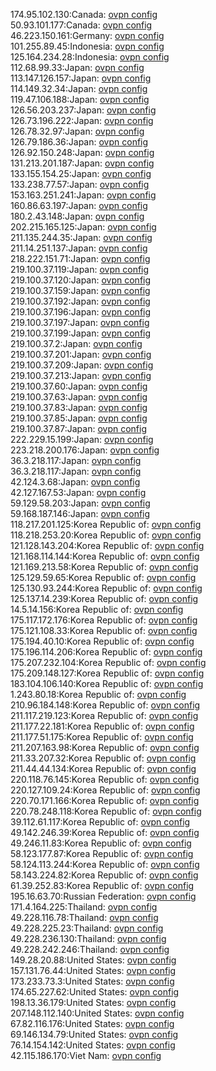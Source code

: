 174.95.102.130:Canada: [ovpn config](vpn/174_95_102_130.ovpn)  
50.93.101.177:Canada: [ovpn config](vpn/50_93_101_177.ovpn)  
46.223.150.161:Germany: [ovpn config](vpn/46_223_150_161.ovpn)  
101.255.89.45:Indonesia: [ovpn config](vpn/101_255_89_45.ovpn)  
125.164.234.28:Indonesia: [ovpn config](vpn/125_164_234_28.ovpn)  
112.68.99.33:Japan: [ovpn config](vpn/112_68_99_33.ovpn)  
113.147.126.157:Japan: [ovpn config](vpn/113_147_126_157.ovpn)  
114.149.32.34:Japan: [ovpn config](vpn/114_149_32_34.ovpn)  
119.47.106.188:Japan: [ovpn config](vpn/119_47_106_188.ovpn)  
126.56.203.237:Japan: [ovpn config](vpn/126_56_203_237.ovpn)  
126.73.196.222:Japan: [ovpn config](vpn/126_73_196_222.ovpn)  
126.78.32.97:Japan: [ovpn config](vpn/126_78_32_97.ovpn)  
126.79.186.36:Japan: [ovpn config](vpn/126_79_186_36.ovpn)  
126.92.150.248:Japan: [ovpn config](vpn/126_92_150_248.ovpn)  
131.213.201.187:Japan: [ovpn config](vpn/131_213_201_187.ovpn)  
133.155.154.25:Japan: [ovpn config](vpn/133_155_154_25.ovpn)  
133.238.77.57:Japan: [ovpn config](vpn/133_238_77_57.ovpn)  
153.163.251.241:Japan: [ovpn config](vpn/153_163_251_241.ovpn)  
160.86.63.197:Japan: [ovpn config](vpn/160_86_63_197.ovpn)  
180.2.43.148:Japan: [ovpn config](vpn/180_2_43_148.ovpn)  
202.215.165.125:Japan: [ovpn config](vpn/202_215_165_125.ovpn)  
211.135.244.35:Japan: [ovpn config](vpn/211_135_244_35.ovpn)  
211.14.251.137:Japan: [ovpn config](vpn/211_14_251_137.ovpn)  
218.222.151.71:Japan: [ovpn config](vpn/218_222_151_71.ovpn)  
219.100.37.119:Japan: [ovpn config](vpn/219_100_37_119.ovpn)  
219.100.37.120:Japan: [ovpn config](vpn/219_100_37_120.ovpn)  
219.100.37.159:Japan: [ovpn config](vpn/219_100_37_159.ovpn)  
219.100.37.192:Japan: [ovpn config](vpn/219_100_37_192.ovpn)  
219.100.37.196:Japan: [ovpn config](vpn/219_100_37_196.ovpn)  
219.100.37.197:Japan: [ovpn config](vpn/219_100_37_197.ovpn)  
219.100.37.199:Japan: [ovpn config](vpn/219_100_37_199.ovpn)  
219.100.37.2:Japan: [ovpn config](vpn/219_100_37_2.ovpn)  
219.100.37.201:Japan: [ovpn config](vpn/219_100_37_201.ovpn)  
219.100.37.209:Japan: [ovpn config](vpn/219_100_37_209.ovpn)  
219.100.37.213:Japan: [ovpn config](vpn/219_100_37_213.ovpn)  
219.100.37.60:Japan: [ovpn config](vpn/219_100_37_60.ovpn)  
219.100.37.63:Japan: [ovpn config](vpn/219_100_37_63.ovpn)  
219.100.37.83:Japan: [ovpn config](vpn/219_100_37_83.ovpn)  
219.100.37.85:Japan: [ovpn config](vpn/219_100_37_85.ovpn)  
219.100.37.87:Japan: [ovpn config](vpn/219_100_37_87.ovpn)  
222.229.15.199:Japan: [ovpn config](vpn/222_229_15_199.ovpn)  
223.218.200.176:Japan: [ovpn config](vpn/223_218_200_176.ovpn)  
36.3.218.117:Japan: [ovpn config](vpn/36_3_218_117.ovpn)  
36.3.218.117:Japan: [ovpn config](vpn/36_3_218_117.ovpn)  
42.124.3.68:Japan: [ovpn config](vpn/42_124_3_68.ovpn)  
42.127.167.53:Japan: [ovpn config](vpn/42_127_167_53.ovpn)  
59.129.58.203:Japan: [ovpn config](vpn/59_129_58_203.ovpn)  
59.168.187.146:Japan: [ovpn config](vpn/59_168_187_146.ovpn)  
118.217.201.125:Korea Republic of: [ovpn config](vpn/118_217_201_125.ovpn)  
118.218.253.20:Korea Republic of: [ovpn config](vpn/118_218_253_20.ovpn)  
121.128.143.204:Korea Republic of: [ovpn config](vpn/121_128_143_204.ovpn)  
121.168.114.144:Korea Republic of: [ovpn config](vpn/121_168_114_144.ovpn)  
121.169.213.58:Korea Republic of: [ovpn config](vpn/121_169_213_58.ovpn)  
125.129.59.65:Korea Republic of: [ovpn config](vpn/125_129_59_65.ovpn)  
125.130.93.244:Korea Republic of: [ovpn config](vpn/125_130_93_244.ovpn)  
125.137.14.239:Korea Republic of: [ovpn config](vpn/125_137_14_239.ovpn)  
14.5.14.156:Korea Republic of: [ovpn config](vpn/14_5_14_156.ovpn)  
175.117.172.176:Korea Republic of: [ovpn config](vpn/175_117_172_176.ovpn)  
175.121.108.33:Korea Republic of: [ovpn config](vpn/175_121_108_33.ovpn)  
175.194.40.10:Korea Republic of: [ovpn config](vpn/175_194_40_10.ovpn)  
175.196.114.206:Korea Republic of: [ovpn config](vpn/175_196_114_206.ovpn)  
175.207.232.104:Korea Republic of: [ovpn config](vpn/175_207_232_104.ovpn)  
175.209.148.127:Korea Republic of: [ovpn config](vpn/175_209_148_127.ovpn)  
183.104.106.140:Korea Republic of: [ovpn config](vpn/183_104_106_140.ovpn)  
1.243.80.18:Korea Republic of: [ovpn config](vpn/1_243_80_18.ovpn)  
210.96.184.148:Korea Republic of: [ovpn config](vpn/210_96_184_148.ovpn)  
211.117.219.123:Korea Republic of: [ovpn config](vpn/211_117_219_123.ovpn)  
211.177.22.181:Korea Republic of: [ovpn config](vpn/211_177_22_181.ovpn)  
211.177.51.175:Korea Republic of: [ovpn config](vpn/211_177_51_175.ovpn)  
211.207.163.98:Korea Republic of: [ovpn config](vpn/211_207_163_98.ovpn)  
211.33.207.32:Korea Republic of: [ovpn config](vpn/211_33_207_32.ovpn)  
211.44.44.134:Korea Republic of: [ovpn config](vpn/211_44_44_134.ovpn)  
220.118.76.145:Korea Republic of: [ovpn config](vpn/220_118_76_145.ovpn)  
220.127.109.24:Korea Republic of: [ovpn config](vpn/220_127_109_24.ovpn)  
220.70.171.166:Korea Republic of: [ovpn config](vpn/220_70_171_166.ovpn)  
220.78.248.118:Korea Republic of: [ovpn config](vpn/220_78_248_118.ovpn)  
39.112.61.117:Korea Republic of: [ovpn config](vpn/39_112_61_117.ovpn)  
49.142.246.39:Korea Republic of: [ovpn config](vpn/49_142_246_39.ovpn)  
49.246.11.83:Korea Republic of: [ovpn config](vpn/49_246_11_83.ovpn)  
58.123.177.87:Korea Republic of: [ovpn config](vpn/58_123_177_87.ovpn)  
58.124.113.244:Korea Republic of: [ovpn config](vpn/58_124_113_244.ovpn)  
58.143.224.82:Korea Republic of: [ovpn config](vpn/58_143_224_82.ovpn)  
61.39.252.83:Korea Republic of: [ovpn config](vpn/61_39_252_83.ovpn)  
195.16.63.70:Russian Federation: [ovpn config](vpn/195_16_63_70.ovpn)  
171.4.164.225:Thailand: [ovpn config](vpn/171_4_164_225.ovpn)  
49.228.116.78:Thailand: [ovpn config](vpn/49_228_116_78.ovpn)  
49.228.225.23:Thailand: [ovpn config](vpn/49_228_225_23.ovpn)  
49.228.236.130:Thailand: [ovpn config](vpn/49_228_236_130.ovpn)  
49.228.242.246:Thailand: [ovpn config](vpn/49_228_242_246.ovpn)  
149.28.20.88:United States: [ovpn config](vpn/149_28_20_88.ovpn)  
157.131.76.44:United States: [ovpn config](vpn/157_131_76_44.ovpn)  
173.233.73.3:United States: [ovpn config](vpn/173_233_73_3.ovpn)  
174.65.227.62:United States: [ovpn config](vpn/174_65_227_62.ovpn)  
198.13.36.179:United States: [ovpn config](vpn/198_13_36_179.ovpn)  
207.148.112.140:United States: [ovpn config](vpn/207_148_112_140.ovpn)  
67.82.116.176:United States: [ovpn config](vpn/67_82_116_176.ovpn)  
69.146.134.79:United States: [ovpn config](vpn/69_146_134_79.ovpn)  
76.14.154.142:United States: [ovpn config](vpn/76_14_154_142.ovpn)  
42.115.186.170:Viet Nam: [ovpn config](vpn/42_115_186_170.ovpn)  
